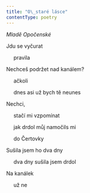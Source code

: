 ```yaml
---
title: "O\_staré lásce"
contentType: poetry
---
```


<section>

_Mladě Opočenské_

</section>

<section>

Jdu se vyčurat

     pravila

</section>

<section>

Nechceš podržet nad kanálem?

     ačkoli

     dnes asi už bych tě neunes

</section>

<section>

Nechci,

     stačí mi vzpomínat

     jak drdol můj namočils mi

     do Čertovky

</section>

<section>

Sušila jsem ho dva dny

     dva dny sušila jsem drdol

</section>

<section>

Na kanálek

     už ne

</section>
